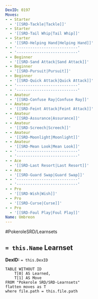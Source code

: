 ```yaml
---
DexID: 0197
Moves:
- - Starter
  - '[[SRD-Tackle|Tackle]]'
- - Starter
  - '[[SRD-Tail Whip|Tail Whip]]'
- - Starter
  - '[[SRD-Helping Hand|Helping Hand]]'
- - '---------------------------'
  - '---------------------------'
- - Beginner
  - '[[SRD-Sand Attack|Sand Attack]]'
- - Beginner
  - '[[SRD-Pursuit|Pursuit]]'
- - Beginner
  - '[[SRD-Quick Attack|Quick Attack]]'
- - '---------------------------'
  - '---------------------------'
- - Amateur
  - '[[SRD-Confuse Ray|Confuse Ray]]'
- - Amateur
  - '[[SRD-Feint Attack|Feint Attack]]'
- - Amateur
  - '[[SRD-Assurance|Assurance]]'
- - Amateur
  - '[[SRD-Screech|Screech]]'
- - Amateur
  - '[[SRD-Moonlight|Moonlight]]'
- - Amateur
  - '[[SRD-Mean Look|Mean Look]]'
- - '---------------------------'
  - '---------------------------'
- - Ace
  - '[[SRD-Last Resort|Last Resort]]'
- - Ace
  - '[[SRD-Guard Swap|Guard Swap]]'
- - '---------------------------'
  - '---------------------------'
- - Pro
  - '[[SRD-Wish|Wish]]'
- - Pro
  - '[[SRD-Curse|Curse]]'
- - Pro
  - '[[SRD-Foul Play|Foul Play]]'
Name: Umbreon
---
```


#PokeroleSRD/Learnsets

## `= this.Name` Learnset

**DexID:** `= this.DexID`

```dataview
TABLE WITHOUT ID
    T[0] AS Learned,
    T[1] AS Move
FROM "Pokerole SRD/SRD-Learnsets"
flatten moves as T
where file.path = this.file.path
```

